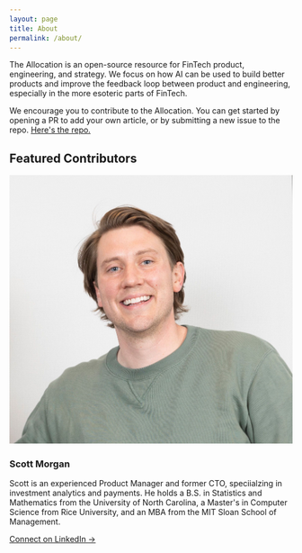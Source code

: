```yaml
---
layout: page
title: About
permalink: /about/
---
```


The Allocation is an open-source resource for FinTech product, engineering, and strategy. We focus on how AI can be used to build better products and improve the feedback loop between product and engineering, 
especially in the more esoteric parts of FinTech.

We encourage you to contribute to the Allocation. You can get started by opening a PR to add your own article, or by submitting a new issue to the repo. [Here's the repo.](https://github.com/scott-p-morgan/the-allocation)

## Featured Contributors

<div class="contributors">
  <div class="contributor">
    <img src="/assets/images/scott.jpg" alt="Scott Morgan" class="contributor-image">
    <div class="contributor-info">
      <h3>Scott Morgan</h3>
      <p>Scott is an experienced Product Manager and former CTO, speciialzing in investment analytics and payments. He holds a B.S. in Statistics and Mathematics from the University of North Carolina, a Master's in Computer Science from Rice University, and an MBA from the MIT Sloan School of Management.  </p>
      <a href="https://www.linkedin.com/in/scott-morgan-418390104/" class="contributor-link">Connect on LinkedIn →</a>
    </div>
  </div>
</div>

